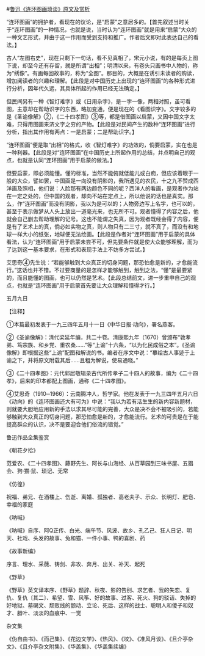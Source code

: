 #[鲁迅《连环图画琐谈》原文及赏析](https://www.vrrw.net/wx/8542.html)

“连环图画”的拥护者，看现在的议论，是“启蒙”之意居多的。【首先叙述当时关于“连环图画”的一种情况，也就是说，当时认为“连环图画”就是用来“启蒙”大众的一种文艺形式，并由于这一作用而受到支持和推广。作者后文即对此表达自己的看法。】

古人“左图右史”，现在只剩下一句话，看不见真相了，宋元小说，有的是每页上图下说，却至今还有存留，就是所谓“出相”；明清以来，有卷头只画书中人物的，称为“绣像”。有画每回故事的，称为“全图”。那目的，大概是在诱引未读者的购读，增加阅读者的兴趣和理解。【此段是对中国历史上出现的“连环图画”的各种形式进行分析，因年代久远，其具体所起的作用已经无法确定。】



但民间另有一种《智灯难字》或《日用杂字》，是一字一像，两相对照，虽可看图，主意却在帮助识字的东西，略加变通，便是现在的《看图识字》。文字较多的是《圣谕像解》②，《二十四孝图》③等，都是借图画以启蒙，又因中国文字太难，只得用图画来济文字之穷的产物。【此段是对民间产生的数种“连环图画”进行分析，指出其作用有两点：一是启蒙；二是帮助识字。】

“连环图画”便是取“出相”的格式，收《智灯难字》的功效的，倘要启蒙，实在也是一种利器。【此段是对“连环图画”在中国历史上所起作用的总结，并点明自己的观点，也就是认同“连环图画”用于启蒙的做法。】

但要启蒙，即必须能懂。懂的标准，当然不能俯就低能儿或白痴，但应该着眼于一般的大众，譬如罢，中国画是一向没有阴影的，我所遇见的农民，十之九不赞成西洋画及照相，他们说：人脸那有两边颜色不同的呢？西洋人的看画，是观者作为站在一定之处的，但中国的观者，却向不站在定点上，所以他说的话也是真实。那么，作“连环图画”而没有阴影，我以为是可以的；人物旁边写上名字，也可以的，甚至于表示做梦从人头上放出一道毫光来，也无所不可。观者懂得了内容之后，他就会自己删去帮助理解的记号。这也不能谓之失真，因为观者既经会得了内容，便是有了艺术上的真，倘必如实物之真，则人物只有二三寸，就不真了，而没有和地球一样大小的纸张，地球便无法绘画。【此段是作者对“连环图画”用于启蒙的具体看法，认为“连环图画”用于启蒙未尝不可，但先要条件就是使大众能够理解，而为了达到这一基本要求，在形式和表现手法上不妨多方尝试。】

艾思奇④先生说：“若能够触到大众真正的切身问题，那恐怕愈是新的，才愈能流行。”这话也并不错。不过要商量的是怎样才能够触到，触到之法，“懂”是最要紧的，而且能懂的图画，也可以仍然是艺术。【此段总结前文，进一步重申自己的观点，也就是“连环图画”用于启蒙首先要让大众理解和懂得才行。】

五月九日



【注释】

①本篇最初发表于一九三四年五月十一日《中华日报·动向》，署名燕客。

②《圣谕像解》：清代梁延年编，共二十卷。清康熙九年（1670）曾颁布“敦孝弟、笃宗族、和乡党、重农桑……”等“上谕”十六条，“以为化民成俗之本”。《圣谕像解》即根据这些“上谕”配图和解说的书。编者在序文中说：“摹绘古人事迹于上谕之下，并将原文附载其后……且粗为解说，使易通晓。”

③《二十四孝图》：元代郭居敬辑录古代所传孝子二十四人的故事，编为《二十四孝》，后来的印本都配上图画，通称《二十四孝图》。

④艾思奇（1910─1966）：云南腾冲人，哲学家。他在发表于一九三四年五月六日《动向》的《连环图画还大有可为》中说：“我以为若有活生生的新内容新题材，则就要大胆地应用新的手法以求其尽可能的完善，大众是决不会不被吸引的，若能够触到大众真正的切身问题，那恐怕愈是新的，才愈能流行。艺术的可贵是在于能提高群众的认识，决不是要迎合他们俗流的错觉。”

鲁迅作品全集鉴赏

《朝花夕拾》

范爱农、《二十四孝图》、藤野先生、阿长与山海经、从百草园到三味书屋、五猖会、狗·猫·鼠、琐记、无常

《仿徨》

祝福、弟兄、在酒楼上、伤逝、离婚、孤独者、高老夫子、示众、长明灯、肥皂、幸福的家庭

《呐喊》

《呐喊》自序、阿Q正传、白光、端午节、风波、故乡、孔乙己、狂人日记、明天、社戏、头发的故事、兔和猫、一件小事、鸭的喜剧、药

《故事新编》

序言、理水、采薇、铸剑、非攻、奔月、出关、补天、起死

《野草》

《野草》英文译本序、《野草》题辞、秋夜、影的告别、求乞者、我的失恋、复仇、复仇〔其二〕、希望、雪、风筝、好的故事、过客、死火、狗的驳诘、失掉的好地狱、墓碣文、颓败线的颤动、立论、死后、这样的战士、聪明人和傻子和奴才、腊叶、淡淡的血痕中、一觉

杂文集

《伪自由书》、《而己集》、《花边文学》、《热风》、《坟》、《准风月谈》、《且介亭杂文》、《且介亭杂文附集》、《华盖集》、《华盖集续编》

